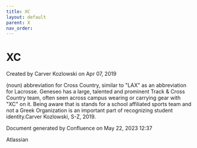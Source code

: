 ```yaml
---
title: XC
layout: default
parent: X
nav_order:
---
```


# XC

Created by  Carver Kozlowski on Apr 07, 2019

(noun) abbreviation for Cross Country, similar to &quot;LAX&quot; as an abbreviation for Lacrosse. Geneseo has a large, talented and prominent Track &amp; Cross Country team, often seen across campus wearing or carrying gear with &quot;XC&quot; on it. Being aware that is stands for a school affiliated sports team and not a Greek Organization is an important part of recognizing student identity.Carver Kozlowski, S-Z, 2019.

Document generated by Confluence on May 22, 2023 12:37

Atlassian
